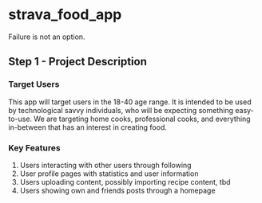 # strava_food_app

Failure is not an option.

## Step 1 - Project Description

### Target Users
This app will target users in the 18-40 age range. It is intended to be used by technological savvy
individuals, who will be expecting something easy-to-use. We are targeting home cooks, professional
cooks, and everything in-between that has an interest in creating food. 

### Key Features
1. Users interacting with other users through following
2. User profile pages with statistics and user information
3. Users uploading content, possibly importing recipe content, tbd
4. Users showing own and friends posts through a homepage
